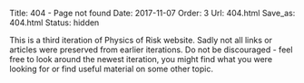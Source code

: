Title: 404 - Page not found
Date: 2017-11-07
Order: 3
Url: 404.html
Save_as: 404.html
Status: hidden

This is a third iteration of Physics of Risk website. Sadly not all
links or articles were preserved from earlier iterations. Do not be
discouraged - feel free to look around the newest iteration, you might
find what you were looking for or find useful material on some other
topic.
